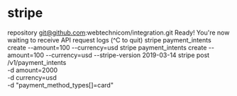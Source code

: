 # stripe
repository
git@github.com:webtechnicom/integration.git
Ready! You're now waiting to receive API request logs (^C to quit)
stripe payment_intents create --amount=100 --currency=usd
stripe payment_intents create --amount=100 --currency=usd --stripe-version 2019-03-14
stripe post /v1/payment_intents \
    -d amount=2000 \
    -d currency=usd \
    -d "payment_method_types[]=card"
